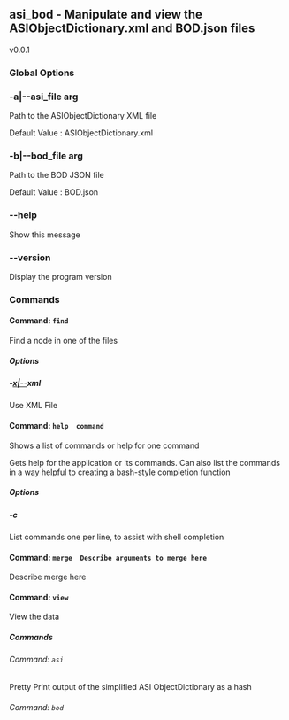 ## asi_bod - Manipulate and view the ASIObjectDictionary.xml and BOD.json files

v0.0.1

### Global Options
### -a|--asi_file arg

Path to the ASIObjectDictionary XML file

Default Value
:   ASIObjectDictionary.xml


### -b|--bod_file arg

Path to the BOD JSON file

Default Value
:   BOD.json


### --help
Show this message


### --version
Display the program version


### Commands
#### Command: `find `
Find a node in one of the files

##### Options
##### -[x|--](no-)xml
Use XML File


#### Command: `help  command`
Shows a list of commands or help for one command

Gets help for the application or its commands. Can also list the commands in a
way helpful to creating a bash-style completion function
##### Options
##### -c
List commands one per line, to assist with shell completion


#### Command: `merge  Describe arguments to merge here`
Describe merge here

#### Command: `view `
View the data

##### Commands
###### Command: `asi `
Pretty Print output of the simplified ASI ObjectDictionary as a hash

###### Command: `bod `


